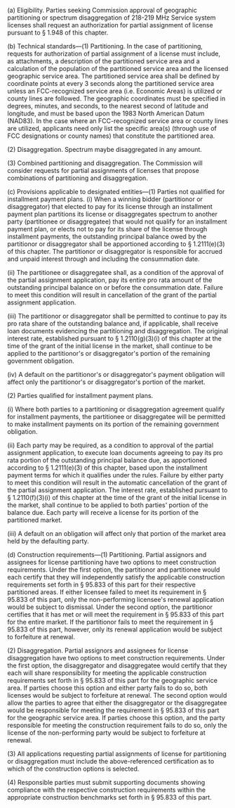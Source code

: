(a) Eligibility. Parties seeking Commission approval of geographic partitioning or spectrum disaggregation of 218-219 MHz Service system licenses shall request an authorization for partial assignment of license pursuant to § 1.948 of this chapter.

(b) Technical standards—(1) Partitioning. In the case of partitioning, requests for authorization of partial assignment of a license must include, as attachments, a description of the partitioned service area and a calculation of the population of the partitioned service area and the licensed geographic service area. The partitioned service area shall be defined by coordinate points at every 3 seconds along the partitioned service area unless an FCC-recognized service area (i.e. Economic Areas) is utilized or county lines are followed. The geographic coordinates must be specified in degrees, minutes, and seconds, to the nearest second of latitude and longitude, and must be based upon the 1983 North American Datum (NAD83). In the case where an FCC-recognized service area or county lines are utilized, applicants need only list the specific area(s) (through use of FCC designations or county names) that constitute the partitioned area.

(2) Disaggregation. Spectrum maybe disaggregated in any amount.

(3) Combined partitioning and disaggregation. The Commission will consider requests for partial assignments of licenses that propose combinations of partitioning and disaggregation.

(c) Provisions applicable to designated entities—(1) Parties not qualified for installment payment plans. (i) When a winning bidder (partitionor or disaggregator) that elected to pay for its license through an installment payment plan partitions its license or disaggregates spectrum to another party (partitionee or disaggregatee) that would not qualify for an installment payment plan, or elects not to pay for its share of the license through installment payments, the outstanding principal balance owed by the partitionor or disaggregator shall be apportioned according to § 1.2111(e)(3) of this chapter. The partitionor or disaggregator is responsible for accrued and unpaid interest through and including the consummation date.

(ii) The partitionee or disaggregatee shall, as a condition of the approval of the partial assignment application, pay its entire pro rata amount of the outstanding principal balance on or before the consummation date. Failure to meet this condition will result in cancellation of the grant of the partial assignment application.

(iii) The partitionor or disaggregator shall be permitted to continue to pay its pro rata share of the outstanding balance and, if applicable, shall receive loan documents evidencing the partitioning and disaggregation. The original interest rate, established pursuant to § 1.2110(g)(3)(i) of this chapter at the time of the grant of the initial license in the market, shall continue to be applied to the partitionor's or disaggregator's portion of the remaining government obligation.

(iv) A default on the partitionor's or disaggregator's payment obligation will affect only the partitionor's or disaggregator's portion of the market.

(2) Parties qualified for installment payment plans.

(i) Where both parties to a partitioning or disaggregation agreement qualify for installment payments, the partitionee or disaggregatee will be permitted to make installment payments on its portion of the remaining government obligation.
                                    

(ii) Each party may be required, as a condition to approval of the partial assignment application, to execute loan documents agreeing to pay its pro rata portion of the outstanding principal balance due, as apportioned according to § 1.2111(e)(3) of this chapter, based upon the installment payment terms for which it qualifies under the rules. Failure by either party to meet this condition will result in the automatic cancellation of the grant of the partial assignment application. The interest rate, established pursuant to § 1.2110(f)(3)(i) of this chapter at the time of the grant of the initial license in the market, shall continue to be applied to both parties' portion of the balance due. Each party will receive a license for its portion of the partitioned market.

(iii) A default on an obligation will affect only that portion of the market area held by the defaulting party.

(d) Construction requirements—(1) Partitioning. Partial assignors and assignees for license partitioning have two options to meet construction requirements. Under the first option, the partitionor and partitionee would each certify that they will independently satisfy the applicable construction requirements set forth in § 95.833 of this part for their respective partitioned areas. If either licensee failed to meet its requirement in § 95.833 of this part, only the non-performing licensee's renewal application would be subject to dismissal. Under the second option, the partitionor certifies that it has met or will meet the requirement in § 95.833 of this part for the entire market. If the partitionor fails to meet the requirement in § 95.833 of this part, however, only its renewal application would be subject to forfeiture at renewal.

(2) Disaggregation. Partial assignors and assignees for license disaggregation have two options to meet construction requirements. Under the first option, the disaggregator and disaggregatee would certify that they each will share responsibility for meeting the applicable construction requirements set forth in § 95.833 of this part for the geographic service area. If parties choose this option and either party fails to do so, both licenses would be subject to forfeiture at renewal. The second option would allow the parties to agree that either the disaggregator or the disaggregatee would be responsible for meeting the requirement in § 95.833 of this part for the geographic service area. If parties choose this option, and the party responsible for meeting the construction requirement fails to do so, only the license of the non-performing party would be subject to forfeiture at renewal.

(3) All applications requesting partial assignments of license for partitioning or disaggregation must include the above-referenced certification as to which of the construction options is selected.

(4) Responsible parties must submit supporting documents showing compliance with the respective construction requirements within the appropriate construction benchmarks set forth in § 95.833 of this part.

